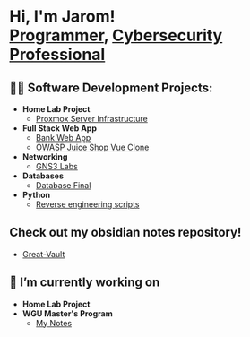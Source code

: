 <h1>Hi, I'm Jarom! <br/><a href="https://github.com/jaromtia">Programmer</a>, <a href="https://www.linkedin.com/in/jarom-ti-a-7848281b2">Cybersecurity Professional</a></h1>

<h2>👨‍💻 Software Development Projects:</h2>

- <b>Home Lab Project</b>
  - [Proxmox Server Infrastructure](https://github.com/jaromtia/Proxmox-home)
- <b>Full Stack Web App</b>
  - [Bank Web App](https://github.com/jaromtia/banking-app) 
  - [OWASP Juice Shop Vue Clone](https://github.com/jaromtia/Lab-6-source-vuln-website)
- <b>Networking</b>
  - [GNS3 Labs](https://github.com/BYU-ITC-247)
- <b>Databases</b>
  - [Database Final](https://github.com/Kedrics/BaaS)
- <b>Python</b>
  - [Reverse engineering scripts](https://github.com/jaromtia/Python-Malware-Analysis)

<h2> Check out my obsidian notes repository! </h2>

- [Great-Vault](https://github.com/jaromtia/Great-Vault)

<h2> 🔭 I’m currently working on </h2>

- <b>Home Lab Project</b>
- <b>WGU Master's Program</b>
  - [My Notes](https://github.com/jaromtia/Great-Vault)


